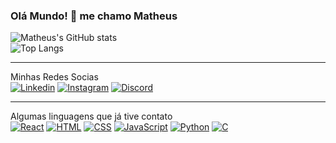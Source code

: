 ### Olá Mundo! 👋 me chamo Matheus
![Matheus's GitHub stats](https://github-readme-stats.vercel.app/api?username=MatheusHAF&hide=issues,contribs&show_icons=true&theme=dark)<br>![Top Langs](https://github-readme-stats.vercel.app/api/top-langs/?username=MatheusHAF&layout=compact&theme=dark)

___
Minhas Redes Socias <br>
[![Linkedin](https://img.shields.io/badge/LinkedIn-0077B5?style=for-the-badge&logo=linkedin&logoColor=white)](https://www.linkedin.com/in/matheus-francisco-a5bb1a218/)
[![Instagram](https://img.shields.io/badge/Instagram-E4405F?style=for-the-badge&logo=instagram&logoColor=white)](https://www.instagram.com/suec.mh/)
[![Discord](https://img.shields.io/badge/Discord-7289DA?style=for-the-badge&logo=discord&logoColor=white)](https://discord.com/users/suec_)

___
Algumas linguagens que já tive contato<br>
[![React]( 	https://img.shields.io/badge/React-20232A?style=for-the-badge&logo=react&logoColor=61DAFB)]()
[![HTML](https://img.shields.io/badge/HTML5-E34F26?style=for-the-badge&logo=html5&logoColor=white)]()
[![CSS](https://img.shields.io/badge/CSS3-1572B6?style=for-the-badge&logo=css3&logoColor=white)]()
[![JavaScript](https://img.shields.io/badge/JavaScript-323330?style=for-the-badge&logo=javascript&logoColor=F7DF1E)]()
[![Python](https://img.shields.io/badge/Python-14354C?style=for-the-badge&logo=python&logoColor=white)]()
[![C](https://img.shields.io/badge/C-00599C?style=for-the-badge&logo=c&logoColor=white)]()

